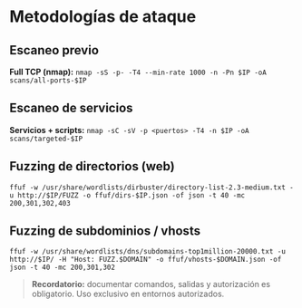 # Metodologías de ataque

## Escaneo previo
**Full TCP (nmap):**
`nmap -sS -p- -T4 --min-rate 1000 -n -Pn $IP -oA scans/all-ports-$IP`

## Escaneo de servicios
**Servicios + scripts:**
`nmap -sC -sV -p <puertos> -T4 -n $IP -oA scans/targeted-$IP`

## Fuzzing de directorios (web)
`ffuf -w /usr/share/wordlists/dirbuster/directory-list-2.3-medium.txt -u http://$IP/FUZZ -o ffuf/dirs-$IP.json -of json -t 40 -mc 200,301,302,403`

## Fuzzing de subdominios / vhosts
`ffuf -w /usr/share/wordlists/dns/subdomains-top1million-20000.txt -u http://$IP/ -H "Host: FUZZ.$DOMAIN" -o ffuf/vhosts-$DOMAIN.json -of json -t 40 -mc 200,301,302`

> **Recordatorio:** documentar comandos, salidas y autorización es obligatorio. Uso exclusivo en entornos autorizados.
